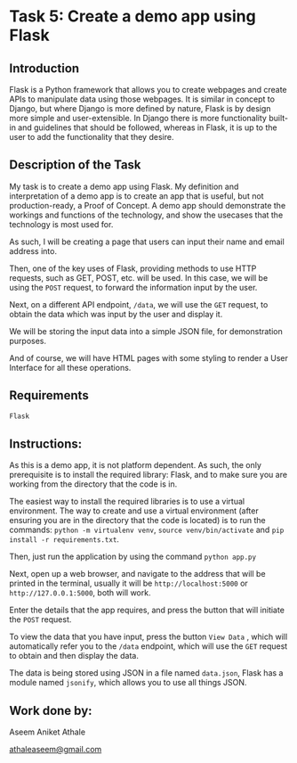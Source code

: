 # Task 5: Create a demo app using Flask

## Introduction

Flask is a Python framework that allows you to create webpages and create APIs to manipulate data using those webpages. It is similar in concept to Django, but where Django is more defined by nature, Flask is by design more simple and user-extensible. In Django there is more functionality built-in and guidelines that should be followed, whereas in Flask, it is up to the user to add the functionality that they desire.

## Description of the Task

My task is to create a demo app using Flask. My definition and interpretation of a demo app is to create an app that is useful, but not production-ready, a Proof of Concept. A demo app should demonstrate the workings and functions of the technology, and show the usecases that the technology is most used for.


As such, I will be creating a page that users can input their name and email address into.

Then, one of the key uses of Flask, providing methods to use HTTP requests, such as GET, POST, etc. will be used. In this case, we will be using the `POST` request, to forward the information input by the user.

Next, on a different API endpoint, `/data`, we will use the `GET` request, to obtain the data which was input by the user and display it.

We will be storing the input data into a simple JSON file, for demonstration purposes.

And of course, we will have HTML pages with some styling to render a User  Interface for all these operations.

## Requirements
```python
Flask
```

## Instructions:

As this is a demo app, it is not platform dependent. As such, the only prerequisite is to install the required library: Flask, and to make sure you are working from the directory that the code is in.

The easiest way to install the required libraries is to use a virtual environment. The way to create and use a virtual environment (after ensuring you are in the directory that the code is located) is to run the commands: `python -m virtualenv venv`, `source venv/bin/activate` and `pip install -r requirements.txt`.

Then, just run the application by using the command `python app.py`

Next, open up a web browser, and navigate to the address that will be printed in the terminal, usually it will be `http://localhost:5000` or `http://127.0.0.1:5000`, both will work.

Enter the details that the app requires, and press the button that will initiate the `POST` request.

To view the data that you have input, press the button `View Data` , which will automatically refer you to the `/data` endpoint, which will use the `GET` request to obtain and then display the data.

The data is being stored using JSON in a file named `data.json`, Flask has a module named `jsonify`, which allows you to use all things JSON.


## Work done by:

Aseem Aniket Athale


athaleaseem@gmail.com
